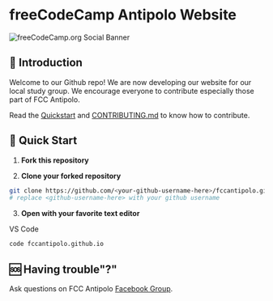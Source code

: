 # freeCodeCamp Antipolo Website

![freeCodeCamp.org Social Banner](https://s3.amazonaws.com/freecodecamp/wide-social-banner.png)

## :wave: Introduction

Welcome to our Github repo! We are now developing our website for our local study group. We encourage everyone to contribute especially those part of FCC Antipolo.

Read the [Quickstart](#rocket-quick-start) and [CONTRIBUTING.md](https://github.com/fccantipolo/fccantipolo.github.io/blob/master/CONTRIBUTING.md) to know how to contribute.

## :rocket: Quick Start

1. **Fork this repository**

2. **Clone your forked repository**

 ```sh
 git clone https://github.com/<your-github-username-here>/fccantipolo.github.io
 # replace <github-username-here> with your github username
 ```

3. **Open with your favorite text editor**

 VS Code

 ```sh
 code fccantipolo.github.io
 ```

## :sos: Having trouble"?"

Ask questions on FCC Antipolo [Facebook Group](https://web.facebook.com/groups/freeCodeCamp.Antipolo).
